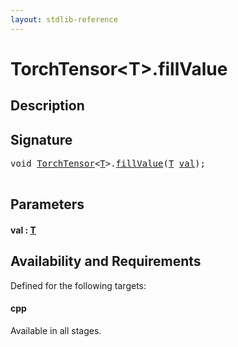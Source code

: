 ```yaml
---
layout: stdlib-reference
---
```


# TorchTensor\<T\>\.fillValue

## Description





## Signature 

<pre>
<span class="code_keyword">void</span> <a href="index.md" class="code_type">TorchTensor</a>&lt;<a href="index.md#typeparam-T" class="code_type">T</a>&gt;.<a href="fillvalue-4.md">fillValue</a>(<a href="index.md#typeparam-T" class="code_type">T</a> <a href="fillvalue-4.md#decl-val" class="code_param">val</a>);

</pre>

## Parameters

####  <a id="decl-val"></a>val  : [T](index.md#typeparam-T)

## Availability and Requirements

Defined for the following targets:

#### cpp
Available in all stages.




<script>
// Fix .md links to .html when on ReadTheDocs
if (window.location.hostname.includes('readthedocs') || 
    window.location.hostname.includes('rtfd.io')) {
  document.addEventListener('DOMContentLoaded', function() {
    const links = document.querySelectorAll('a');
    links.forEach(link => {
      if (link.getAttribute('href') && link.getAttribute('href').endsWith('.md')) {
        link.href = link.href.replace(/\.md($|#|\?)/, '.html$1');
      }
    });
  });
}
</script>

